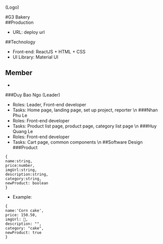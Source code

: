 
(Logo)

#G3 Bakery \
##Production
- URL: deploy url

##Technology
- Front-end: ReactJS + HTML + CSS
- UI Library: Material UI

## Member
- 
###Duy Bao Ngo (Leader)
- Roles: Leader, Front-end developer
- Tasks: Home page, landing page, set up project, reporter
\n
###Nhan Phu Le
- Roles: Front-end developer
- Tasks: Product list page, product page, category list page
\n
###Huy Quang Le
- Roles: Front-end developer
- Tasks: Cart page, common components
\n
##Software Design
###Product
~~~
{
name:string,
price:number,
imgUrl:string,
description:string,
category:string,
newProduct: boolean
}
~~~
- Example:
~~~
{
name:'Corn cake',
price: 150.50,
imgUrl: 🔗,
description: "",
category: "cake",
newProduct: true
}
~~~


